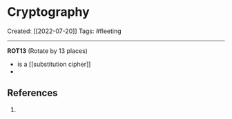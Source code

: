

# Cryptography
Created:  [[2022-07-20]]
Tags: #fleeting 

---
**ROT13** (Rotate by 13 places)
- is a [[substitution cipher]]
- 












## References
1. 
